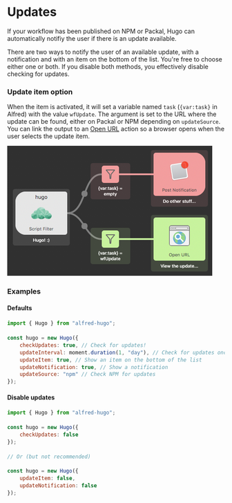 # Updates

If your workflow has been published on NPM or Packal, Hugo can automatically notifiy the user if there is an update available.

There are two ways to notify the user of an available update, with a notification and with an item on the bottom of the list. You're free to choose either one or both. If you disable both methods, you effectively disable checking for updates.

### Update item option

When the item is activated, it will set a variable named `task` (`{var:task}` in Alfred) with the value `wfUpdate`. The argument is set to the URL where the update can be found, either on Packal or NPM depending on `updateSource`. You can link the output to an [Open URL](https://www.alfredapp.com/help/workflows/actions/open-url/) action so a browser opens when the user selects the update item.

![Opening a browser for updates](../media/update-action.png)

### Examples

#### Defaults

```js
import { Hugo } from "alfred-hugo";

const hugo = new Hugo({
    checkUpdates: true, // Check for updates!
    updateInterval: moment.duration(1, "day"), // Check for updates once a day
    updateItem: true, // Show an item on the bottom of the list
    updateNotification: true, // Show a notification
    updateSource: "npm" // Check NPM for updates
});
```

#### Disable updates

```js
import { Hugo } from "alfred-hugo";

const hugo = new Hugo({
    checkUpdates: false
});

// Or (but not recommended)

const hugo = new Hugo({
    updateItem: false,
    updateNotification: false
});
```

